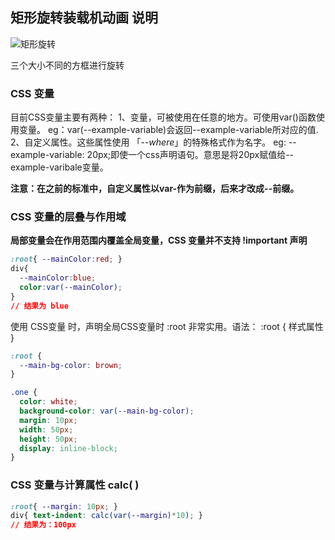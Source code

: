 ## 矩形旋转装载机动画 说明

![矩形旋转](http://pela5ecqg.bkt.clouddn.com/WechatIMG24.png)

三个大小不同的方框进行旋转

### CSS 变量
目前CSS变量主要有两种：
  1、变量，可被使用在任意的地方。可使用var()函数使用变量。
    eg：var(--example-variable)会返回--example-variable所对应的值.
  2、自定义属性。这些属性使用 「--*where*」的特殊格式作为名字。
    eg: --example-variable: 20px;即使一个css声明语句。意思是将20px赋值给--example-varibale变量。

**注意：在之前的标准中，自定义属性以var-作为前缀，后来才改成--前缀。**

### CSS 变量的层叠与作用域
**局部变量会在作用范围内覆盖全局变量，CSS 变量并不支持 !important 声明**
```css
:root{ --mainColor:red; }
div{
  --mainColor:blue;
  color:var(--mainColor);
}
// 结果为 blue
```
使用 CSS变量 时，声明全局CSS变量时 :root 非常实用。语法：  :root { 样式属性 }
``` css
:root {
  --main-bg-color: brown;
}

.one {
  color: white;
  background-color: var(--main-bg-color);
  margin: 10px;
  width: 50px;
  height: 50px;
  display: inline-block;
}
```

### CSS 变量与计算属性 calc( )
```css
:root{ --margin: 10px; }
div{ text-indent: calc(var(--margin)*10); }
// 结果为：100px
```

